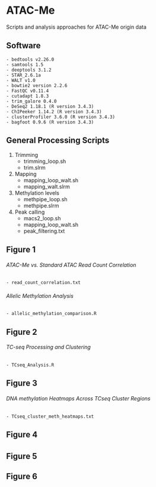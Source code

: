 # ATAC-Me
Scripts and analysis approaches for ATAC-Me origin data
## Software 

    - bedtools v2.26.0
    - samtools 1.5
    - deeptools 3.1.2
    - STAR_2.6.1a 
    - WALT v1.0 
    - bowtie2 version 2.2.6 
    - FastQC v0.11.4
    - cutadapt 1.8.3 
    - trim_galore 0.4.0 
    - DeSeq2 1.18.1 (R version 3.4.3)
    - ChIPeeker 1.14.2 (R version 3.4.3)
    - clusterProfiler 3.6.0 (R version 3.4.3)
    - bagfoot 0.9.6 (R version 3.4.3)

## General Processing Scripts

1. Trimming
    - trimming_loop.sh
    - trim.slrm
2. Mapping 
    - mapping_loop_walt.sh
    - mapping_walt.slrm
3. Methylation levels
    - methpipe_loop.sh
    - methpipe.slrm
4. Peak calling
    - macs2_loop.sh
    - mapping_loop_walt.sh
    - peak_filtering.txt
    
## Figure 1
###### ATAC-Me vs. Standard ATAC Read Count Correlation
    - read_count_correlation.txt
###### Allelic Methylation Analysis
    - allelic_methylation_comparison.R

## Figure 2

###### TC-seq Processing and Clustering
    - TCseq_Analysis.R

## Figure 3

###### DNA methylation Heatmaps Across TCseq Cluster Regions
    - TCseq_cluster_meth_heatmaps.txt

## Figure 4
###### 
## Figure 5

## Figure 6


